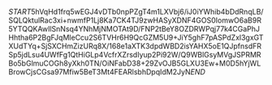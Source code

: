 $START$5hVqHd1frq5wEGJ4vDTb0npPZgT4m1LXVbj6/iJ0iYWhib4bDdRnqLB/SQLQktulRac3xi+nwmfP1Lj8Ka7CK4TJ9zwHASyXDNF4GOS0IomwO6aB9R5YTQQKAwIlSnNsq4YNhMjNMOTAt9D/FNP2tBeY8OZDRWPqj77k4CGaPhJHhtha6P2BgFJqMleCcu2S6TVHr6H9QcGZM5U9+JiY5ghF7pASPdZxl3gxGTXUdTYq+SjSXCHmZizURq8X/168e1aXTK3dpdWBD2isYAHX5oE1QJpfnsdFRSp5jdLsu4UWfFg1QtHiGLp4VcfrXZrsdIyup2Pi92W/Q9WBlGsyMVgJSPRMRBo5bGlmuCOGh8yXkh0TN/OiNFabD38+29ZvOJB5GLXU3Ew+M0D5hYjWLBrowCjsCGsa97Mfiw5BeT3Mt4FEARlsbhDpqIdM2JyN$END$